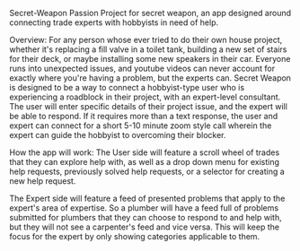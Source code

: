 Secret-Weapon
Passion Project for secret weapon, an app designed around connecting trade experts with hobbyists in need of help.

Overview: For any person whose ever tried to do their own house project, whether it's replacing a fill valve in a toilet tank, building a new set of stairs for their deck, or maybe installing some new speakers in their car. Everyone runs into unexpected issues, and youtube videos can never account for exactly where you're having a problem, but the experts can. Secret Weapon is designed to be a way to connect a hobbyist-type user who is experiencing a roadblock in their project, with an expert-level consultant. The user will enter specific details of their project issue, and the expert will be able to respond. If it requires more than a text response, the user and expert can connect for a short 5-10 minute zoom style call wherein the expert can guide the hobbyist to overcoming their blocker.

How the app will work: The User side will feature a scroll wheel of trades that they can explore help with, as well as a drop down menu for existing help requests, previously solved help requests, or a selector for creating a new help request.

The Expert side will feature a feed of presented problems that apply to the expert's area of expertise. So a plumber will have a feed full of problems submitted for plumbers that they can choose to respond to and help with, but they will not see a carpenter's feed and vice versa. This will keep the focus for the expert by only showing categories applicable to them.
